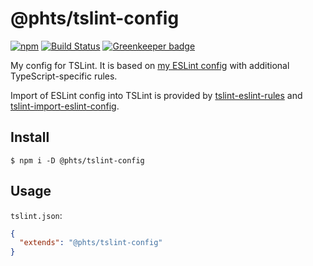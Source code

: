 # @phts/tslint-config

[![npm](https://img.shields.io/npm/v/@phts/tslint-config.svg)](https://www.npmjs.com/package/@phts/tslint-config)
[![Build Status](https://travis-ci.org/phts/tslint-config.svg?branch=master)](https://travis-ci.org/phts/tslint-config)
[![Greenkeeper badge](https://badges.greenkeeper.io/phts/tslint-config.svg)](https://greenkeeper.io/)

My config for TSLint. It is based on [my ESLint config](https://github.com/phts/eslint-config)
with additional TypeScript-specific rules.

Import of ESLint config into TSLint is provided by
[tslint-eslint-rules](https://github.com/buzinas/tslint-eslint-rules) and
[tslint-import-eslint-config](https://github.com/teppeis/tslint-import-eslint-config).

## Install

```
$ npm i -D @phts/tslint-config
```

## Usage

`tslint.json`:

```json
{
  "extends": "@phts/tslint-config"
}
```
